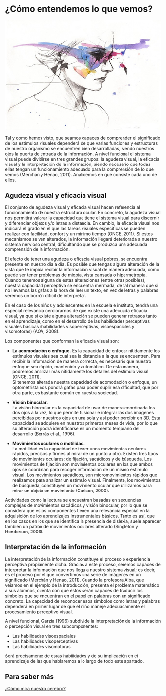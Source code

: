 # ¿Cómo entendemos lo que vemos?


![rostro con colores_Imagen tomada de Pixabay_](img/woman-1889812_640.jpg)

  
Tal y como hemos visto, que seamos capaces de comprender el significado de los estímulos visuales dependerá de que varias funciones y estructuras de nuestro organismo se encuentren bien desarrolladas, siendo nuestros ojos la puerta de entrada de la información. A nivel funcional el sistema visual puede dividirse en tres grandes grupos: la agudeza visual, la eficacia visual y la interpretación de la información, siendo necesario que todas ellas tengan un funcionamiento adecuado para la comprensión de lo que vemos (Merchán y Henao, 2011). Analicemos en qué consiste cada uno de ellos.  

##   Agudeza visual y eficacia visual

El conjunto de agudeza visual y eficacia visual hacen referencia al funcionamiento de nuestra estructura ocular. En concreto, la agudeza visual nos permitirá valorar la capacidad que tiene el sistema visual para discernir y diferenciar objetos y/o letras a distancia. En cambio, la eficacia visual nos indicará el grado en el que las tareas visuales específicas se pueden realizar con facilidad, confort y un mínimo tiempo (ONCE, 2011). Si estos mecanismos se ven alterados, la información llegará deteriorada a nuestro sistema nervioso central, dificultando que se produzca una adecuada comprensión de la información. 

El efecto de tener una agudeza o eficacia visual pobres, se encuentra presente en nuestro día a día. Es posible que tengas alguna alteración de la vista que te impida recibir la información visual de manera adecuada, como puede ser tener problemas de miopía, vista cansada o hipermetropía. Cuando tenemos alguna de estas alteraciones (entre otras posibles), nuestra capacidad perceptiva se encuentra mermada, de tal manera que si no llevamos las gafas a la hora de leer un texto, en vez de letras y palabras veremos un borrón difícil de interpretar. 

En el caso de los niños y adolescentes en la escuela e instituto, tendrá una especial relevancia cerciorarnos de que existe una adecuada eficacia visual, ya que si existe alguna alteración se pueden generar retrasos tanto en el aprendizaje, como en el desarrollo de las habilidades perceptivas visuales básicas (habilidades visoperceptivas, visoespaciales y visomotoras) (AOA, 2008). 

Los componentes que conforman la eficacia visual son:

*   **La acomodación o enfoque.** 
    Es la capacidad de enfocar nítidamente los estímulos visuales sea cual sea la distancia a la que se encuentren. Para recibir la información de manera correcta, es necesario que nuestro enfoque sea rápido, mantenido y automático. De esta manera, podremos analizar más nítidamente los detalles del estímulo visual (ONCE, 2011).  
    Si tenemos alterada nuestra capacidad de acomodación o enfoque, un optometrista nos pondrá gafas para poder suplir esa dificultad, que por otra parte, es bastante común en nuestra sociedad.  
      
    
*   **Visión binocular.**  
    La visión binocular es la capacidad de usar de manera coordinada los dos ojos a la vez, lo que permite fusionar e integrar las dos imágenes percibidas por nuestros ojos en una sola y así poder percibir en 3D. Esta capacidad se adquiere en nuestros primeros meses de vida, por lo que su alteración podrá identificarse en un momento temprano del desarrollo (Borrás et al., 1996).  
      
    
*   **Movimientos oculares o motilidad.**  
    La motilidad es la capacidad de tener unos movimientos oculares rápidos, precisos y firmes al mirar de un punto a otro. Existen tres tipos de movimientos oculares: de fijación, sacádicos y de búsqueda. Los movimientos de fijación son movimientos oculares en los que ambos ojos se coordinan para recoger información de un mismo estímulo visual. Los movimientos sacádicos, son micromovimientos rápidos que realizamos para analizar un estímulo visual. Finalmente, los movimientos de búsqueda, constituyen un movimiento ocular que utilizamos para mirar un objeto en movimiento (Carlson, 2000).  
      
    

Actividades como la lectura se encuentran basadas en secuencias complejas de movimientos sacádicos y visión binocular, por lo que se considera que estos componentes tienen una relevancia especial en la adquisición de los aprendizajes instrumentales básicos. Tanto es así, que en los casos en los que se identifica la presencia de dislexia, suele aparecer también un patrón de movimientos oculares alterado (Singleton y Henderson, 2006).  
  

##   Interpretación de la información

La interpretación de la información constituye el proceso o experiencia perceptiva propiamente dicha. Gracias a este proceso, seremos capaces de interpretar la información que nos llega a nuestro sistema visual; es decir, es el proceso por el que convertimos una serie de imágenes en un significado (Merchán y Henao, 2011). Cuando la profesora Alba, que veíamos en el ejemplo de la introducción, presenta el problema matemático a sus alumnos, cuenta con que éstos serán capaces de traducir los símbolos que se encuentran en el papel en palabras con un significado concreto. La capacidad de reconocer esos símbolos como letras y palabras dependerá en primer lugar de que el niño maneje adecuadamente el procesamiento perceptivo visual. 

A nivel funcional, Garzia (1996) subdivide la interpretación de la información o percepción visual en tres subcomponentes:

*   Las habilidades visoespaciales
*   Las habilidades visoperceptivas
*   Las habilidades visomotoras

Será precisamente de estas habilidades y de su implicación en el aprendizaje de las que hablaremos a lo largo de todo este apartado.   
  
  

##   Para saber más  

[¿Cómo mira nuestro cerebro?](https://www.youtube.com/watch?v=N0TY8k1d988)